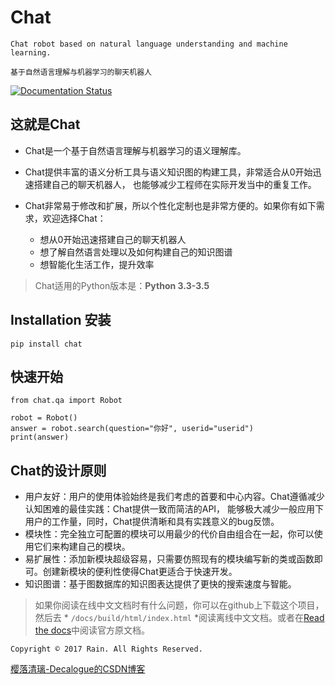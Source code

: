 # Chat

`Chat robot based on natural language understanding and machine learning.`

`基于自然语言理解与机器学习的聊天机器人`

[![Documentation Status](https://readthedocs.org/projects/chat-cn/badge/?version=latest)](http://chat-cn.readthedocs.io/zh_CN/latest/?badge=latest)

## 这就是Chat

* Chat是一个基于自然语言理解与机器学习的语义理解库。
* Chat提供丰富的语义分析工具与语义知识图的构建工具，非常适合从0开始迅速搭建自己的聊天机器人，
也能够减少工程师在实际开发当中的重复工作。
* Chat非常易于修改和扩展，所以个性化定制也是非常方便的。如果你有如下需求，欢迎选择Chat：
  
  * 想从0开始迅速搭建自己的聊天机器人
  * 想了解自然语言处理以及如何构建自己的知识图谱
  * 想智能化生活工作，提升效率

> Chat适用的Python版本是：**Python 3.3-3.5**

## Installation 安装

    pip install chat
    
## 快速开始

    from chat.qa import Robot
  
    robot = Robot()
    answer = robot.search(question="你好", userid="userid")
    print(answer)

## Chat的设计原则

* 用户友好：用户的使用体验始终是我们考虑的首要和中心内容。Chat遵循减少认知困难的最佳实践：Chat提供一致而简洁的API， 能够极大减少一般应用下用户的工作量，同时，Chat提供清晰和具有实践意义的bug反馈。
* 模块性：完全独立可配置的模块可以用最少的代价自由组合在一起，你可以使用它们来构建自己的模块。
* 易扩展性：添加新模块超级容易，只需要仿照现有的模块编写新的类或函数即可。创建新模块的便利性使得Chat更适合于快速开发。
* 知识图谱：基于图数据库的知识图表达提供了更快的搜索速度与智能。

> 如果你阅读在线中文文档时有什么问题，你可以在github上下载这个项目，然后去 * `/docs/build/html/index.html` *阅读离线中文文档。或者在[Read the docs](http://chat-cn.readthedocs.io/zh_CN/latest/)中阅读官方原文档。

`Copyright © 2017 Rain. All Rights Reserved.`

[樱落清璃-Decalogue的CSDN博客](https://www.decalogue.cn)
